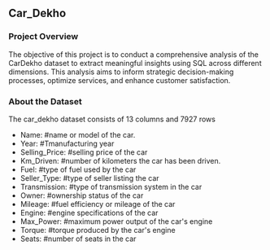 ## Car_Dekho

### Project Overview

The objective of this project is to conduct a comprehensive analysis of the CarDekho dataset to extract meaningful insights using SQL across different dimensions. This analysis aims to inform strategic decision-making processes, optimize services, and enhance customer satisfaction.

### About the Dataset
The car_dekho dataset consists of 13 columns and 7927 rows

* Name: #name or model of the car.
* Year: #Tmanufacturing year 
* Selling_Price: #selling price of the car
* Km_Driven: #number of kilometers the car has been driven.
* Fuel: #type of fuel used by the car
* Seller_Type: #type of seller listing the car
* Transmission: #type of transmission system in the car
* Owner: #ownership status of the car 
* Mileage: #fuel efficiency or mileage of the car
* Engine: #engine specifications of the car
* Max_Power: #maximum power output of the car's engine
* Torque: #torque produced by the car's engine
* Seats: #number of seats in the car



